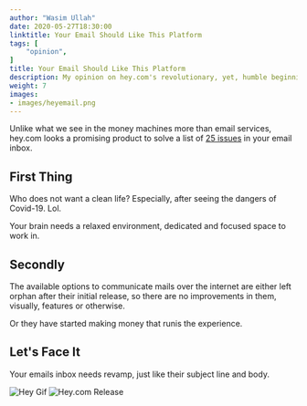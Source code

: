 ```yaml
---
author: "Wasim Ullah"
date: 2020-05-27T18:30:00
linktitle: Your Email Should Like This Platform
tags: [
    "opinion",
]
title: Your Email Should Like This Platform
description: My opinion on hey.com's revolutionary, yet, humble beginning.
weight: 7
images:
- images/heyemail.png
---
```


Unlike what we see in the money machines more than email services, hey.com looks a promising product to solve a list of <a href="https://hey.com/problems-with-email/" target="_blank">25 issues</a> in your email inbox.<br>

## First Thing

Who does not want a clean life? Especially, after seeing the dangers of Covid-19. Lol.<br>

Your brain needs a relaxed environment, dedicated and focused space to work in.

## Secondly

The available options to communicate mails over the internet are either left orphan after their initial release, so there are no improvements in them, visually, features or otherwise. <br>

Or they have started making money that runis the experience.

## Let's Face It

Your emails inbox needs revamp, just like their subject line and body.

![Hey Gif](https://media.giphy.com/media/xT0xeADNkaq35EqfoA/giphy.gif)
![Hey.com Release](/images/hey.png)
